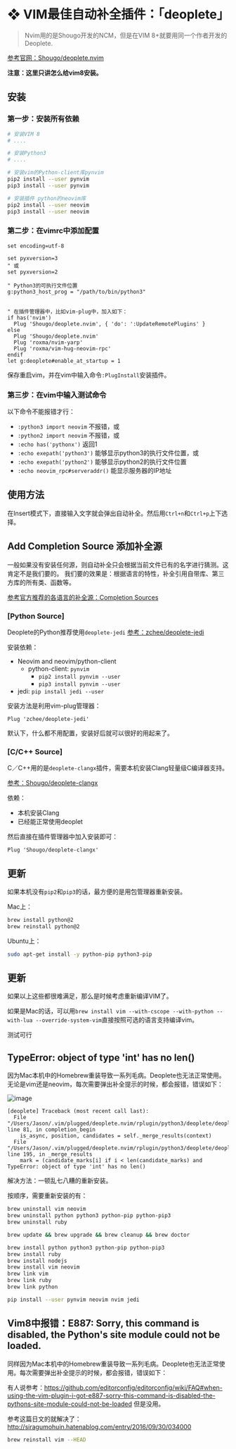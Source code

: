 #  ❖ VIM最佳自动补全插件：「deoplete」

> Nvim用的是Shougo开发的NCM，但是在VIM 8+就要用同一个作者开发的Deoplete.

[参考官网：Shougo/deoplete.nvim](https://github.com/Shougo/deoplete.nvim)

**注意：这里只讲怎么给vim8安装。**

## 安装

### 第一步：安装所有依赖
```sh
# 安装VIM 8
# ....

# 安装Python3
# ....

# 安装vim的Python-client库pynvim
pip2 install --user pynvim
pip3 install --user pynvim

# 安装插件 python的neovim库
pip2 install --user neovim
pip3 install --user neovim
```


### 第二步：在vimrc中添加配置
```vim
set encoding=utf-8

set pyxversion=3
" 或
set pyxversion=2

" Python3的可执行文件位置
g:python3_host_prog = "/path/to/bin/python3"


" 在插件管理器中，比如vim-plug中，加入如下：
if has('nvim')
  Plug 'Shougo/deoplete.nvim', { 'do': ':UpdateRemotePlugins' }
else
  Plug 'Shougo/deoplete.nvim'
  Plug 'roxma/nvim-yarp'
  Plug 'roxma/vim-hug-neovim-rpc'
endif
let g:deoplete#enable_at_startup = 1
```
保存重启vim，并在vim中输入命令`:PlugInstall`安装插件。


### 第三步：在vim中输入测试命令

以下命令不能报错才行：
- `:python3 import neovim` 不报错，或
- `:python2 import neovim` 不报错，或
- `:echo has('pythonx')` 返回1
- `:echo exepath('python3')` 能够显示python3的执行文件位置，或
- `:echo exepath('python2')` 能够显示python2的执行文件位置
- `:echo neovim_rpc#serveraddr()` 能显示服务器的IP地址




## 使用方法

在Insert模式下，直接输入文字就会弹出自动补全。然后用`Ctrl+n`和`Ctrl+p`上下选择。


## Add Completion Source 添加补全源

一般如果没有安装任何源，则自动补全只会根据当前文件已有的名字进行猜测。这肯定不是我们要的。
我们要的效果是：根据语言的特性，补全引用自带库、第三方库的所有类、函数等。

[参考官方推荐的各语言的补全源：Completion Sources](https://github.com/Shougo/deoplete.nvim/wiki/Completion-Sources)

### [Python Source]

Deoplete的Python推荐使用`deoplete-jedi`
[参考：zchee/deoplete-jedi](https://github.com/zchee/deoplete-jedi)


安装依赖：
- Neovim and neovim/python-client
    - python-client: `pynvim`
        - `pip2 install pynvim --user`
        - `pip3 install pynvim --user`
- jedi: `pip install jedi --user`

安装方法是利用vim-plug管理器：
```
Plug 'zchee/deoplete-jedi'
```

默认下，什么都不用配置，安装好后就可以很好的用起来了。


### [C/C++ Source]

C／C++用的是`deoplete-clangx`插件，需要本机安装Clang轻量级C编译器支持。

[参考：Shougo/deoplete-clangx](https://github.com/Shougo/deoplete-clangx)

依赖：
- 本机安装Clang
- 已经能正常使用deoplet

然后直接在插件管理器中加入安装即可：
```
Plug 'Shougo/deoplete-clangx'
```


## 更新

如果本机没有`pip2`和`pip3`的话，最方便的是用包管理器重新安装。

Mac上：
```sh
brew install python@2
brew reinstall python@2
```

Ubuntu上：
```sh
sudo apt-get install -y python-pip python3-pip
```


## 更新

如果以上这些都很难满足，那么是时候考虑重新编译VIM了。

如果是Mac的话，可以用`brew install vim --with-cscope --with-python --with-lua --override-system-vim`直接按照可选的语言支持编译vim。

测试可行



## TypeError: object of type 'int' has no len()

因为Mac本机中的Homebrew重装导致一系列毛病。Deoplete也无法正常使用。无论是vim还是neovim，每次需要弹出补全提示的时候，都会报错，错误如下：

![image](https://user-images.githubusercontent.com/14041622/52400094-1dff3a80-2af9-11e9-8e4e-12e07c4dc1fa.png)

```
[deoplete] Traceback (most recent call last):
  File "/Users/Jason/.vim/plugged/deoplete.nvim/rplugin/python3/deoplete/deoplete.py", line 81, in completion_begin
    is_async, position, candidates = self._merge_results(context)
  File "/Users/Jason/.vim/plugged/deoplete.nvim/rplugin/python3/deoplete/deoplete.py", line 195, in _merge_results
    mark = (candidate_marks[i] if i < len(candidate_marks) and
TypeError: object of type 'int' has no len()
```

解决方法：一顿乱七八糟的重新安装。

按顺序，需要重新安装的有：
```sh
brew uninstall vim neovim
brew uninstall python python3 python-pip python-pip3
brew uninstall ruby

brew update && brew upgrade && brew cleanup && brew doctor

brew install python python3 python-pip python-pip3
brew install ruby
brew install nodejs
brew install vim neovim
brew link vim
brew link ruby
brew link python

pip install --user pynvim neovim nvim jedi
```

## Vim8中报错：E887: Sorry, this command is disabled, the Python's site module could not be loaded.

同样因为Mac本机中的Homebrew重装导致一系列毛病。Deoplete也无法正常使用。每次需要弹出补全提示的时候，都会报错，错误如下：

有人说参考：https://github.com/editorconfig/editorconfig/wiki/FAQ#when-using-the-vim-plugin-i-got-e887-sorry-this-command-is-disabled-the-pythons-site-module-could-not-be-loaded
但是没用。

参考这篇日文的就解决了：http://siragumohuin.hatenablog.com/entry/2016/09/30/034000

```sh
brew reinstall vim --HEAD
```
